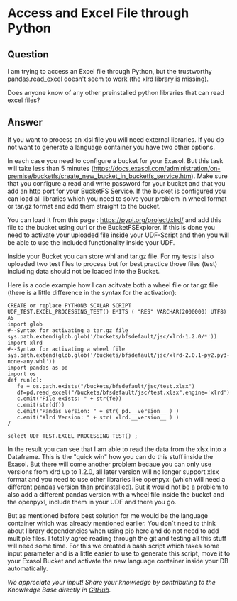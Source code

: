 # Access and Excel File through Python

## Question
I am trying to access an Excel file through Python, but the trustworthy pandas.read_excel doesn't seem to work (the xlrd library is missing).

Does anyone know of any other preinstalled python libraries that can read excel files?

## Answer
If you want to process an xlsl file you will need external libraries. If you do not want to generate a language container you have two other options.

In each case you need to configure a bucket for your Exasol. But this task will take less than 5 minutes  (https://docs.exasol.com/administration/on-premise/bucketfs/create_new_bucket_in_bucketfs_service.htm). Make sure that you configure a read and write password for your bucket and that you add an http port for your BucketFS Service. If the bucket is configured you can load all libraries which you need to solve your problem in wheel format or tar.gz format and add them straight to the bucket. 

You can load it from this page : https://pypi.org/project/xlrd/ and add this file to the bucket using curl or the BucketFSExplorer. If this is done you need to activate your uploaded file inside your UDF-Script and then you will be able to use the included functionality inside your UDF.

Inside your Bucket you can store whl and tar.gz file. For my tests I also uploaded two test files to process but for best practice those files (test) including data should not be loaded into the Bucket.

Here is a code example how I can acitvate both a wheel file or tar.gz file (there is a little difference in the syntax for the activation):

```
CREATE or replace PYTHON3 SCALAR SCRIPT UDF_TEST.EXCEL_PROCESSING_TEST() EMITS ( "RES" VARCHAR(2000000) UTF8) AS  
import glob  
#--Syntax for activating a tar.gz file  
sys.path.extend(glob.glob('/buckets/bfsdefault/jsc/xlrd-1.2.0/*'))  
import xlrd  
#--Syntax for activating a wheel file  
sys.path.extend(glob.glob('/buckets/bfsdefault/jsc/xlrd-2.0.1-py2.py3-none-any.whl'))  
import pandas as pd  
import os  
def run(c):  
   fe = os.path.exists("/buckets/bfsdefault/jsc/test.xlsx")  
   df=pd.read_excel("/buckets/bfsdefault/jsc/test.xlsx",engine='xlrd')  
   c.emit("File exists: " + str(fe))  
   c.emit(str(df))  
   c.emit("Pandas Version: " + str( pd.__version__ ) )  
   c.emit("Xlrd Version: " + str( xlrd.__version__ ) )  
/

select UDF_TEST.EXCEL_PROCESSING_TEST() ;
```

In the result you can see that I am able to read the data from the xlsx into a Dataframe. This is the "quick win" how you can do this stuff inside the Exasol. But there will come another problem becaue you can only use versions from xlrd up to 1.2.0, all later version will no longer support xlsx format and you need to use other libraries like openpyxl (which will need a different pandas version than preinstalled). But it would not be a problem to also add a different pandas version with a wheel file inside the bucket and the openpyxl, include them in your UDF and there you go.

But as mentioned before best solution for me would be the language container which was already mentioned earlier. You don´t need to think about library dependencies when using pip here and do not need to add multiple files. I totally agree reading through the git and testing all this stuff will need some time. For this we created a bash script which takes some input parameter and is a little easier to use to generate this script, move it to your Exasol Bucket and activate the new language container inside your DB automatically.  

*We appreciate your input! Share your knowledge by contributing to the Knowledge Base directly in [GitHub](https://github.com/exasol/public-knowledgebase).* 